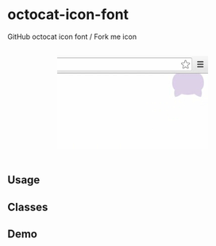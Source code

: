 # octocat-icon-font

GitHub octocat icon font / Fork me icon

<br>

<div align="center">
    <img alt="octocat-shy-example" src="octocat-shy-example.gif">
</div>

<br>

## Usage

## Classes

## Demo